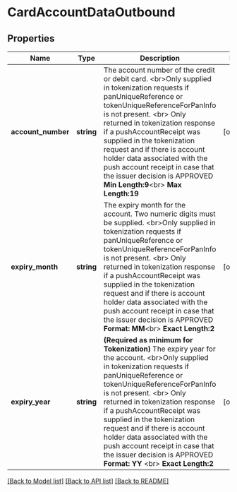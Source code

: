 # CardAccountDataOutbound

## Properties
Name | Type | Description | Notes
------------ | ------------- | ------------- | -------------
**account_number** | **string** | The account number of the credit or debit card.   &lt;br&gt;Only supplied in tokenization requests if panUniqueReference or tokenUniqueReferenceForPanInfo is not present.  &lt;br&gt; Only returned in tokenization response if a pushAccountReceipt was supplied in the tokenization request and if there is account holder data associated with the push account receipt in case that the issuer decision is APPROVED  __Min Length:9__&lt;br&gt;  __Max Length:19__ | [optional] 
**expiry_month** | **string** | The expiry month for the account. Two numeric digits must be supplied.  &lt;br&gt;Only supplied in tokenization requests if panUniqueReference or tokenUniqueReferenceForPanInfo is not present. &lt;br&gt; Only returned in tokenization response if a pushAccountReceipt was supplied in the tokenization request and if there is account holder data associated with the push account receipt in case that the issuer decision is APPROVED   __Format: MM__&lt;br&gt; __Exact Length:2__ | [optional] 
**expiry_year** | **string** | __(Required as minimum for Tokenization)__  The expiry year for the account. &lt;br&gt;Only supplied in tokenization requests if panUniqueReference or tokenUniqueReferenceForPanInfo is not present. &lt;br&gt; Only returned in tokenization response if a pushAccountReceipt was supplied in the tokenization request and if there is account holder data associated with the push account receipt in case that the issuer decision is APPROVED __Format: YY__ &lt;br&gt; __Exact Length:2__ | [optional] 

[[Back to Model list]](../README.md#documentation-for-models) [[Back to API list]](../README.md#documentation-for-api-endpoints) [[Back to README]](../README.md)


